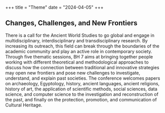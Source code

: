 +++
title = "Theme"
date = "2024-04-05"
+++

## Changes, Challenges, and New Frontiers

There is a call for the Ancient World Studies to go global and engage in multidisciplinary, interdisciplinary and transdisciplinary research. By increasing its outreach,  this field  can break through the boundaries of the academic community and play an active role in contemporary society. Through five thematic sessions, BH 7 aims at bringing together people working with different theoretical and methodological approaches to discuss how the connection between traditional and innovative strategies may open new frontiers and pose new challenges to investigate, understand, and explain past societies. The conference welcomes papers on archaeology, Egyptology, history, ancient languages, ancient religions, history of art, the application of scientific methods, social sciences, data science, and computer science to the investigation and reconstruction of the past, and finally on the protection, promotion, and communication of Cultural Heritage.